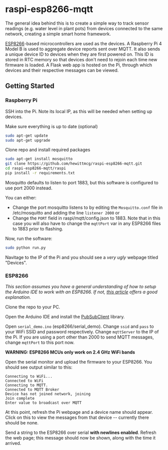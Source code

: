 # raspi-esp8266-mqtt

The general idea behind this is to create a simple way to track sensor readings (e.g. water level in plant pots) from devices connected to the same network, creating a simple smart home framework.  

[ESP8266](https://www.espressif.com/en/products/socs/esp8266)-based microcontrollers are used as the devices. A Raspberry Pi 4 Model B is used to aggregate device reports sent over MQTT.  It also sends a unique device ID to devices when they are first powered on.  This ID is stored in RTC memory so that devices don't need to rejoin each time new firmware is loaded.  A Flask web app is hosted on the Pi, through which devices and their respective messages can be viewed.

## Getting Started

### Raspberry Pi
SSH into the Pi.  Note its local IP, as this will be needed when setting up devices.

Make sure everything is up to date (optional)
```bash
sudo apt-get update
sudo apt-get upgrade
```
Clone repo and install required packages
```bash
sudo apt-get install mosquitto
git clone https://github.com/hewittmcg/raspi-esp8266-mqtt.git
cd raspi-esp8266-mqtt/raspi
pip install -r requirements.txt
```

Mosquitto defaults to listen to port 1883, but this software is configured to use port 2000 instead.

You can either: 
- Change the port mosquitto listens to by editing the `Mosquitto.conf` file in /etc/mosquitto and adding the line `listener 2000` or
- Change the `PORT` field in raspi/mqtt/config.json to 1883.  Note that in this case you will also have to change the `mqttPort` var in any ESP8266 files to 1883 prior to flashing.

Now, run the software:
```bash
sudo python run.py
```

Navitage to the IP of the Pi and you should see a *very ugly* webpage titled "Devices".

### ESP8266
*This section assumes you have a general understanding of how to setup the Arduino IDE to work with an ESP8266.  If not, [this article](https://randomnerdtutorials.com/how-to-install-esp8266-board-arduino-ide/) offers a good explanation.*

Clone the repo to your PC.

Open the Arduino IDE and install the [PubSubClient](https://www.arduino.cc/reference/en/libraries/pubsubclient/) library.

Open `serial_demo.ino` (esp8266/serial_demo).  Change `ssid` and `pass` to your WiFi SSID and password respectively.  Change `mqttServer` to the IP of the Pi.  If you are using a port other than 2000 to send MQTT messages, change `mqttPort` to this port now.

**WARNING: ESP8266 MCUs only work on 2.4 GHz WiFi bands**

Open the serial monitor and upload the firmware to your ESP8266.  You should see output similar to this:

```
Connecting to WiFi...
Connected to WiFi
Connecting to MQTT.
Connected to MQTT Broker
Device has not joined network, joining
Join complete
Enter value to broadcast over MQTT
```

At this point, refresh the Pi webpage and a device name should appear.  Click on this to view the messages from that device -- currently there should be none.

Send a string to the ESP8266 over serial **with newlines enabled**.  Refresh the web page; this message should now be shown, along with the time it arrived.

